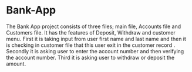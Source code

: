 # Bank-App
The Bank App project consists of three files; main file, Accounts file and Customers file.
It has the features of Deposit, Withdraw and customer menu.
First it is taking input from user first name and last name and then it is checking in customer file that this user exit in the customer record .
Secondly it is asking user to enter the account number and then verifying the account number. 
Third it is asking user to withdraw or deposit the amount.
